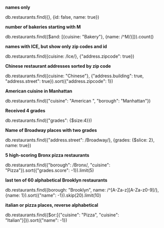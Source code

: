 
**names only**

db.restaurants.find({}, {id: false, name: true})

**number of bakeries starting with M**

db.restaurants.find({$and: [{cuisine: "Bakery"}, {name: /^M/}]}).count()

**names with ICE, but show only zip codes and id**

db.restaurants.find({cuisine: /Ice/}, {"address.zipcode": true})

**Chinese restaurant addresses sorted by zip code**

db.restaurants.find({cuisine: "Chinese"}, {"address.building": true, "address.street": true}).sort({"address.zipcode": 1})

**American cuisine in Manhattan**

db.restaurants.find({"cuisine": "American ", "borough": "Manhattan"})

**Received 4 grades**

db.restaurants.find({"grades": {$size:4}})

**Name of Broadway places with two grades**

db.restaurants.find({"address.street": /Broadway/}, {grades: {$slice: 2}, name: true})

**5 high-scoring Bronx pizza restaurants**

db.restaurants.find({"borough": /Bronx/, "cuisine": "Pizza"}).sort({"grades.score": -1}).limit(5)

**last ten of 60 alphabetical Brooklyn restaurants**

db.restaurants.find({borough: "Brooklyn", name: /^[A-Za-z][A-Za-z0-9]/}, {name: 1}).sort({"name": -1}).skip(20).limit(10)

**italian or pizza places, reverse alphabetical**

db.restaurants.find({$or:[{"cuisine": "Pizza", "cuisine": "Italian"}]}).sort({"name": -1})